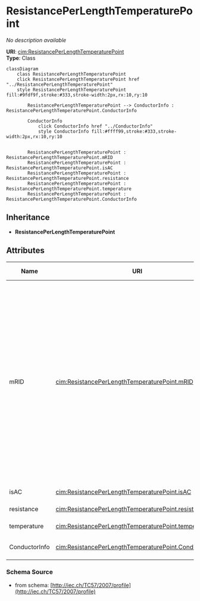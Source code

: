 # ResistancePerLengthTemperaturePoint

_No description available_

**URI**: [cim:ResistancePerLengthTemperaturePoint](http://iec.ch/TC57/CIM-generic#ResistancePerLengthTemperaturePoint)<br />
**Type**: Class

```mermaid
classDiagram
    class ResistancePerLengthTemperaturePoint
    click ResistancePerLengthTemperaturePoint href "../ResistancePerLengthTemperaturePoint"
    style ResistancePerLengthTemperaturePoint fill:#9fdf9f,stroke:#333,stroke-width:2px,rx:10,ry:10

        ResistancePerLengthTemperaturePoint --> ConductorInfo : ResistancePerLengthTemperaturePoint.ConductorInfo

        ConductorInfo
            click ConductorInfo href "../ConductorInfo"
            style ConductorInfo fill:#ffff99,stroke:#333,stroke-width:2px,rx:10,ry:10


        ResistancePerLengthTemperaturePoint : ResistancePerLengthTemperaturePoint.mRID
        ResistancePerLengthTemperaturePoint : ResistancePerLengthTemperaturePoint.isAC
        ResistancePerLengthTemperaturePoint : ResistancePerLengthTemperaturePoint.resistance
        ResistancePerLengthTemperaturePoint : ResistancePerLengthTemperaturePoint.temperature
        ResistancePerLengthTemperaturePoint : ResistancePerLengthTemperaturePoint.ConductorInfo
```

## Inheritance
* **ResistancePerLengthTemperaturePoint**

## Attributes
| Name | URI | Cardinality and Range | Description | Inheritance |
| ---  | --- | --- | --- | --- |
| mRID | [cim:ResistancePerLengthTemperaturePoint.mRID](http://iec.ch/TC57/CIM-generic#ResistancePerLengthTemperaturePoint.mRID) | 0..1 | Master resource identifier issued by a model authority. The mRID is unique within an exchange context. Global uniqueness is easily achieved by using a UUID, as specified in IETF RFC 4122, for the mRID. The use of UUID is strongly recommended.For CIMXML data files in RDF syntax conforming to IEC 61970-552, the mRID is mapped to rdf:ID or rdf:about attributes that identify CIM object elements. | direct |
| isAC | [cim:ResistancePerLengthTemperaturePoint.isAC](http://iec.ch/TC57/CIM-generic#ResistancePerLengthTemperaturePoint.isAC) | 0..1 | No description available | direct |
| resistance | [cim:ResistancePerLengthTemperaturePoint.resistance](http://iec.ch/TC57/CIM-generic#ResistancePerLengthTemperaturePoint.resistance) | 0..1 | No description available | direct |
| temperature | [cim:ResistancePerLengthTemperaturePoint.temperature](http://iec.ch/TC57/CIM-generic#ResistancePerLengthTemperaturePoint.temperature) | 0..1 | No description available | direct |
| ConductorInfo | [cim:ResistancePerLengthTemperaturePoint.ConductorInfo](http://iec.ch/TC57/CIM-generic#ResistancePerLengthTemperaturePoint.ConductorInfo) | 0..1 | Conductor with this (resistance, temperature) pair. | direct |

### Schema Source
* from schema: [http://iec.ch/TC57/2007/profile](http://iec.ch/TC57/2007/profile)
